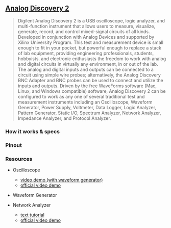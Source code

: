 ## [Analog Discovery 2](https://digilent.com/shop/analog-discovery-2-100ms-s-usb-oscilloscope-logic-analyzer-and-variable-power-supply/)

> Digilent Analog Discovery 2 is a USB oscilloscope, logic analyzer, and multi-function instrument that allows users to measure, visualize, generate, record, and control mixed-signal circuits of all kinds. Developed in conjunction with Analog Devices and supported by Xilinx University Program. This test and measurement device is small enough to fit in your pocket, but powerful enough to replace a stack of lab equipment, providing engineering professionals, students, hobbyists. and electronic enthusiasts the freedom to work with analog and digital circuits in virtually any environment, in or out of the lab. The analog and digital inputs and outputs can be connected to a circuit using simple wire probes; alternatively, the Analog Discovery BNC Adapter and BNC probes can be used to connect and utilize the inputs and outputs.
> Driven by the free WaveForms software (Mac, Linux, and Windows compatible) software, Analog Discovery 2 can be configured to work as any one of several traditional test and measurement instruments including an Oscilloscope, Waveform Generator, Power Supply, Voltmeter, Data Logger, Logic Analyzer, Pattern Generator, Static I/O, Spectrum Analyzer, Network Analyzer, Impedance Analyzer, and Protocol Analyzer.

### How it works & specs

### Pinout

### Resources

- Oscilloscope

  - [video demo (with waveform generator)](https://www.youtube.com/watch?v=A43tTBOhtqs)
  - [official video demo](https://www.youtube.com/watch?v=ln1ETnKmKk8)

- Waveform Generator

- Network Analyzer
  - [text tutorial](https://www.instructables.com/Using-the-Network-Analyzer-on-the-Analog-Discovery/)
  - [official video demo](https://www.youtube.com/watch?v=31tq_A_2TcY&list=PLSTiCUiN_BoLtf_bWtNzhb3VUP-KDvv91&index=10&t=19s)
